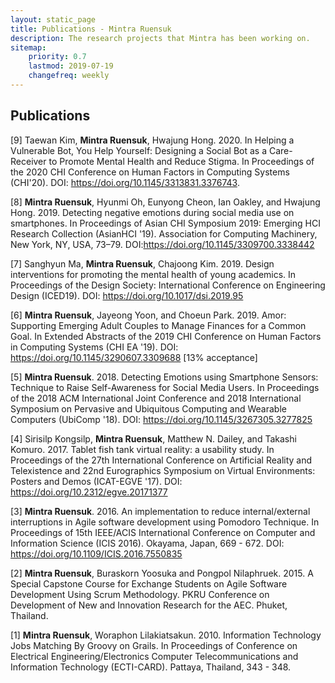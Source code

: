 ```yaml
---
layout: static_page
title: Publications - Mintra Ruensuk
description: The research projects that Mintra has been working on.
sitemap:
    priority: 0.7
    lastmod: 2019-07-19
    changefreq: weekly
---
```

## Publications

[9] Taewan Kim, <b>Mintra Ruensuk</b>, Hwajung Hong. 2020. In Helping a Vulnerable Bot, You Help Yourself: Designing a Social Bot as a Care-Receiver to Promote Mental Health and Reduce Stigma. In Proceedings of the 2020 CHI Conference on Human Factors in Computing Systems (CHI'20). DOI: <a href="https://doi.org/10.1145/3313831.3376743">https://doi.org/10.1145/3313831.3376743</a>.

[8] <b>Mintra Ruensuk</b>, Hyunmi Oh, Eunyong Cheon, Ian Oakley, and Hwajung Hong. 2019. Detecting negative emotions during social media use on smartphones. In Proceedings of Asian CHI Symposium 2019: Emerging HCI Research Collection (AsianHCI '19). Association for Computing Machinery, New York, NY, USA, 73–79. DOI:<a href="https://doi.org/10.1145/3309700.3338442">https://doi.org/10.1145/3309700.3338442</a>

[7] Sanghyun Ma, <b>Mintra Ruensuk</b>, Chajoong Kim. 2019. Design interventions for promoting the mental health of young academics. In Proceedings of the Design Society: International Conference on Engineering Design (ICED19). DOI: <a href="https://doi.org/10.1017/dsi.2019.95">https://doi.org/10.1017/dsi.2019.95</a>

[6] <b>Mintra Ruensuk</b>, Jayeong Yoon, and Choeun Park. 2019. Amor: Supporting Emerging Adult Couples to Manage Finances for a Common Goal. In Extended Abstracts of the 2019 CHI Conference on Human Factors in Computing Systems (CHI EA '19). DOI: <a href="https://doi.org/10.1145/3290607.3309688">https://doi.org/10.1145/3290607.3309688</a> [13% acceptance]

[5] <b>Mintra Ruensuk</b>. 2018. Detecting Emotions using Smartphone Sensors: Technique to Raise Self-Awareness for Social Media Users. In Proceedings of the 2018 ACM International Joint Conference and 2018 International Symposium on Pervasive and Ubiquitous Computing and Wearable Computers (UbiComp '18). DOI: <a href="https://doi.org/10.1145/3267305.3277825">https://doi.org/10.1145/3267305.3277825</a> 

[4] Sirisilp Kongsilp, <b>Mintra Ruensuk</b>, Matthew N. Dailey, and Takashi Komuro. 2017. Tablet fish tank virtual reality: a usability study. In Proceedings of the 27th International Conference on Artificial Reality and Telexistence and 22nd Eurographics Symposium on Virtual Environments: Posters and Demos (ICAT-EGVE '17). DOI: <a href="https://doi.org/10.2312/egve.20171377">https://doi.org/10.2312/egve.20171377</a> 

[3] <b>Mintra Ruensuk</b>. 2016. An implementation to reduce internal/external interruptions in Agile software development using Pomodoro Technique. In Proceedings of 15th IEEE/ACIS International Conference on Computer and Information Science (ICIS 2016). Okayama, Japan, 669 - 672. DOI: 
<a href="https://doi.org/10.1109/ICIS.2016.7550835">https://doi.org/10.1109/ICIS.2016.7550835</a> 


[2] <b>Mintra Ruensuk</b>, Buraskorn Yoosuka and Pongpol Nilaphruek. 2015. A Special Capstone Course for Exchange Students on Agile Software Development Using Scrum Methodology. PKRU Conference on Development of New and Innovation Research for the AEC. Phuket, Thailand.

[1] <b>Mintra Ruensuk</b>, Woraphon Lilakiatsakun. 2010. Information Technology Jobs Matching By Groovy on Grails. In Proceedings of Conference on Electrical Engineering/Electronics Computer Telecommunications and Information Technology (ECTI-CARD). Pattaya, Thailand, 343 - 348.


